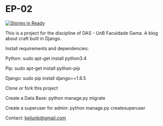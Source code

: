 # EP-02
[![Stories in Ready](https://badge.waffle.io/keliunb/EP-02.svg?label=ready&title=Ready)](http://waffle.io/keliunb/EP-02)

This is a project for the discipline of DAS - UnB Faculdade Gama. 
A blog about craft built in Django.

Install requirements and dependencies:

Python: sudo apt-get install python3.4

Pip: sudo apt-get install python-pip

Django: sudo pip install django==1.8.5

Clone or fork this project

Create a Data Base: python manage.py migrate

Create a superuser for admin: python manage.py createsuperuser


Contact: keliunb@gmail.com
